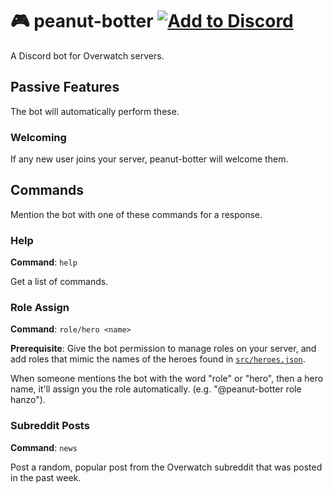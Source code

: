 # 🎮 peanut-botter [![Add to Discord](https://img.shields.io/badge/Add%20to-Discord-7289da.svg)](https://discordapp.com/oauth2/authorize?client_id=306417246165532682&scope=bot&permissions=0)

A Discord bot for Overwatch servers.

## Passive Features

The bot will automatically perform these.

### Welcoming

If any new user joins your server, peanut-botter will welcome them.

## Commands

Mention the bot with one of these commands for a response.

### Help

**Command**: `help`

Get a list of commands.

### Role Assign

**Command**: `role/hero <name>`

**Prerequisite**: Give the bot permission to manage roles on your server, and add roles that mimic the names of the heroes found in [`src/heroes.json`](src/heroes.json).

When someone mentions the bot with the word "role" or "hero", then a hero name, it'll assign you the role automatically. (e.g. "@peanut-botter role hanzo").

### Subreddit Posts

**Command**: `news`

Post a random, popular post from the Overwatch subreddit that was posted in the past week.
